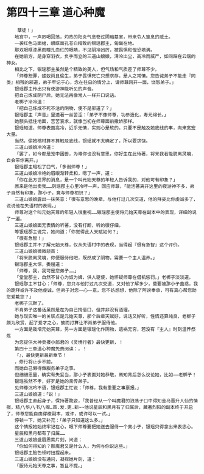 # 第四十三章 道心种魔
        孽徒！」
       地宫中，一声厉喝回荡，灼热的阳炎气息卷过阴暗墓室，带来令人窒息的威土。
       一袭红色马面裙，眼眶面孔苍白精致的银瑶郡主，匍匐在地。
       那双眼眶漆黑而瞳孔血红的眼睛，不见阴冷凶厉，被畏惧和惶恐填满。
       在她前方，是身穿羽衣，负手而立的三道山娘娘，清冷出尘，高冷而威严，如同踩在云端的神女。
       相比之下，银瑶郡主虽然是个精致的美人，但气场和气质差了师尊不少。
       「师尊恕罪，蝼蚁尚且偷生，弟子畏惧死亡只想求存，是人之常情。您告诫弟子不能走『同类』相残的邪道，弟子牢记于心，念在往日的情分上，请师尊网开一面，饶恕弟子。」
       银瑶郡主传出只有夜游神能听见的声音。
       把自己炼成阴尸后，她无法再像常人一样开口说话。
       老梆子冷冷道：
       「把自己炼成不死不活的阴物，便不是邪道了？」
       银瑶郡主『声音』里透著一丝苦涩：「弟子不像师尊，功参造化，寿元绵长。」
       她额头抵住地面，苦苦哀求，就像当初在师尊面前撒娇那样。
       银瑶知道，师尊表面高冷，近乎无情，实则心是软的，只要不是触及她底线的事，向来宽宏大量。
       当然，偷她棺材算不算触及底线，银瑶就不太确定了，所以要求饶。
       三道山娘娘冷冷道：
       「罢了，如今都是笼中困兽，为难你也没有意思。你好生在此待著，将来我若能脱离灵境，自会带你离开。」
       银瑶郡主暗松了口气，「多谢师尊！」
       三道山娘娘冷艳的眉眼渐转柔和，嗯了一声，道：
       「你在此方世界的消息，是一个叫元始天尊的年轻人告诉我的，对他可有印象？」
       原来是他出卖我……刻瑶郡主心里冷哼一声，回应师尊，「能活著离开这里的夜游神不多，弟子自然有印象，那小子，竟与师尊相识？」
       三道山娘娘露出一抹笑意：「很有意思的晚辈，与他打过几次交道，他的拜姿比你虔诚多了，说说他在失语村的表现。」
       师尊对这个叫元始天尊的年轻人很重视……银瑶郡主便将元始天尊在副本中的表现，详细的说了一遍。
       三道山娘娘面无表情的听著，没有打断，听的很仔细。
       等银瑶郡主说完，她问道：「你觉得此人天赋如何？」
       「很有急智！」
       银瑶郡主并不了解元始天尊，仅从失语村中的表现，当得起『很有急智』这个评价。
       三道山娘娘微微颔首：
       「将来脱离灵境，你便服侍他吧，既然成了阴物，需要一个主人温养。」
       银瑶郡主大惊，委屈道：
       「师尊，我，我可是您弟子……」
       「堂堂郡主，自然不甘心为奴为婢，供人驱使，她怀疑师尊在借机惩罚。」老梆子淡淡道。
       银瑶那主不甘心：「师尊，您只与他打过几次交道，又对他了解多少，莫要被那小子蛊惑，我的跪拜或许不及他虔诚，但弟子对您一心一意，您不妨想想，他除了阿谀奉承，可有真心帮您助您爱戴您？」
       老梆子沉默了。
       不肖弟子这番话虽然是在为自己找借口，但并非没有道理。
       她与现实唯一的关联点是元始天尊，那个后辈天赋好，说话又好听，性情还算纯良，老梆子颇为欣赏，起了爱才之心，故而打算让不肖弟子服侍他。
       一方面是栽培元始天尊，另一方面是银瑶化作阴物，遗祸无穷，若没有『主人』时刻温养祭炼
       为您提供大神卖报小郎君的《灵境行者》最快更新，！
       第四十三章道心种魔免费阅读：，！
       『』，最快更新最新章节！
       ，修行将止步不前。
       而她自己懒得做服务弟子之事。
       但细细思量，确实有失妥当，那小子表面对她恭敬，焉知背后怎么议论她，比如——老梆子！
       银瑶虽然不孝，好歹是她的亲传弟子。
       见师尊沉吟不语，银瑶郡主忙说：「师尊，我有重要之事禀报。」
       三道山娘娘道：「说！」
       银瑶郡主直起身子，保持著跪姿，「我普经从一个叫魔君的浪荡子口中得知金乌晋升人仙的情报，精/\华/\书/\阁…首.发.更.新~~他说星辰和黑月有了归属后，藏著烈阳的副本终于开启了，师尊您能自由穿梭副本，或许，或许可以一试。」
       停顿一下，她又补充：「弟子只知道这么多。」
       这个情报她始终牢记在心，眼下师尊要把她送去服侍一个臭小子，银瑶只得拿出来表忠心。
       星辰和黑月都有了归属……
       三道山娘娘盛眉思索片刻，问道：
       「你如何得知的？那魔君又是什么人，为何与你说这些。」
       银瑶郡主脸色顿时扭捏起来。
       三道山娘娘没有通问，凝视她片刻，道：
       「服侍元始天尊之事，暂且不提。」